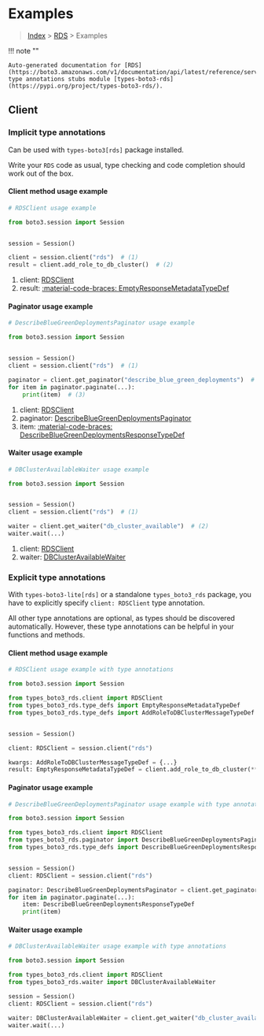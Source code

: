 # Examples

> [Index](../README.md) > [RDS](./README.md) > Examples

!!! note ""

    Auto-generated documentation for [RDS](https://boto3.amazonaws.com/v1/documentation/api/latest/reference/services/rds.html#rds)
    type annotations stubs module [types-boto3-rds](https://pypi.org/project/types-boto3-rds/).

## Client

### Implicit type annotations

Can be used with `types-boto3[rds]` package installed.

Write your `RDS` code as usual,
type checking and code completion should work out of the box.


#### Client method usage example

```python
# RDSClient usage example

from boto3.session import Session


session = Session()

client = session.client("rds")  # (1)
result = client.add_role_to_db_cluster()  # (2)
```

1. client: [RDSClient](./client.md)
2. result: [:material-code-braces: EmptyResponseMetadataTypeDef](./type_defs.md#emptyresponsemetadatatypedef)



#### Paginator usage example

```python
# DescribeBlueGreenDeploymentsPaginator usage example

from boto3.session import Session


session = Session()
client = session.client("rds")  # (1)

paginator = client.get_paginator("describe_blue_green_deployments")  # (2)
for item in paginator.paginate(...):
    print(item)  # (3)
```

1. client: [RDSClient](./client.md)
2. paginator: [DescribeBlueGreenDeploymentsPaginator](./paginators.md#describebluegreendeploymentspaginator)
3. item: [:material-code-braces: DescribeBlueGreenDeploymentsResponseTypeDef](./type_defs.md#describebluegreendeploymentsresponsetypedef)



#### Waiter usage example

```python
# DBClusterAvailableWaiter usage example

from boto3.session import Session


session = Session()
client = session.client("rds")  # (1)

waiter = client.get_waiter("db_cluster_available")  # (2)
waiter.wait(...)
```

1. client: [RDSClient](./client.md)
2. waiter: [DBClusterAvailableWaiter](./waiters.md#dbclusteravailablewaiter)


### Explicit type annotations

With `types-boto3-lite[rds]`
or a standalone `types_boto3_rds` package, you have to explicitly specify `client: RDSClient` type annotation.

All other type annotations are optional, as types should be discovered automatically.
However, these type annotations can be helpful in your functions and methods.


#### Client method usage example

```python
# RDSClient usage example with type annotations

from boto3.session import Session

from types_boto3_rds.client import RDSClient
from types_boto3_rds.type_defs import EmptyResponseMetadataTypeDef
from types_boto3_rds.type_defs import AddRoleToDBClusterMessageTypeDef


session = Session()

client: RDSClient = session.client("rds")

kwargs: AddRoleToDBClusterMessageTypeDef = {...}
result: EmptyResponseMetadataTypeDef = client.add_role_to_db_cluster(**kwargs)
```



#### Paginator usage example

```python
# DescribeBlueGreenDeploymentsPaginator usage example with type annotations

from boto3.session import Session

from types_boto3_rds.client import RDSClient
from types_boto3_rds.paginator import DescribeBlueGreenDeploymentsPaginator
from types_boto3_rds.type_defs import DescribeBlueGreenDeploymentsResponseTypeDef


session = Session()
client: RDSClient = session.client("rds")

paginator: DescribeBlueGreenDeploymentsPaginator = client.get_paginator("describe_blue_green_deployments")
for item in paginator.paginate(...):
    item: DescribeBlueGreenDeploymentsResponseTypeDef
    print(item)
```



#### Waiter usage example

```python
# DBClusterAvailableWaiter usage example with type annotations

from boto3.session import Session

from types_boto3_rds.client import RDSClient
from types_boto3_rds.waiter import DBClusterAvailableWaiter

session = Session()
client: RDSClient = session.client("rds")

waiter: DBClusterAvailableWaiter = client.get_waiter("db_cluster_available")
waiter.wait(...)
```


